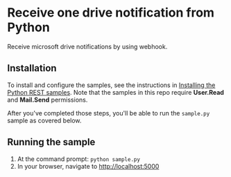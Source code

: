 # Receive one drive notification from Python

Receive microsoft drive notifications by using webhook.

## Installation

To install and configure the samples, see the instructions in [Installing the Python REST samples](https://github.com/microsoftgraph/python-sample-auth/blob/master/installation.md). Note that the samples in this repo require **User.Read** and **Mail.Send** permissions.

After you've completed those steps, you'll be able to run the ```sample.py``` sample as covered below.

## Running the sample

1. At the command prompt: ```python sample.py```
2. In your browser, navigate to [http://localhost:5000](http://localhost:5000)